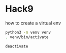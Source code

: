 # Hack9

how to create a virtual env 
```bash
python3 -m venv venv
. venv/bin/activate

deactivate
```
